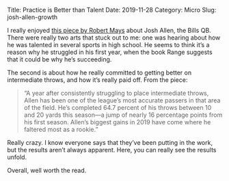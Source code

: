 Title: Practice is Better than Talent
Date: 2019-11-28
Category: Micro
Slug: josh-allen-growth

I really enjoyed [this piece by Robert Mays](https://www.theringer.com/nfl/2019/11/21/20975461/josh-allen-buffalo-bills-quarterback-perception) about Josh Allen, the Bills QB. There were really two arts that stuck out to me: one was hearing about how he was talented in several sports in high school. He seems to think it’s a reason why he struggled in his first year, when the book Range suggests that it could be why he’s succeeding. 

The second is about how he really committed to getting better on intermediate throws, and how it’s really paid off. From the piece:

> “A year after consistently struggling to place intermediate throws, Allen has been one of the league’s most accurate passers in that area of the field. He’s completed 64.7 percent of his throws between 10 and 20 yards this season—a jump of nearly 16 percentage points from his first season. Allen’s biggest gains in 2019 have come where he faltered most as a rookie.”

Really crazy. I know everyone says that they’ve been putting in the work, but the results aren’t always apparent. Here, you can really see the results unfold. 

Overall, well worth the read. 